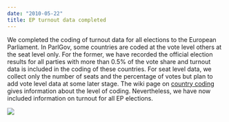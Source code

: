 ```yaml
---
date: "2010-05-22"
title: EP turnout data completed
---
```


We completed the coding of turnout data for all elections to the European Parliament. In ParlGov, some countries are coded at the vote level others at the seat level only. For the former, we have recorded the official election results for all parties with more than 0.5% of the vote share and turnout data is included in the coding of these countries. For seat level data, we collect only the number of seats and the percentage of votes but plan to add vote level data at some later stage. The wiki page on [country coding](http://wiki.parlgov.org/wiki/CountryInfo) gives information about the level of coding. Nevertheless, we have now included information on turnout for all EP elections.

![](/images/parliament-sweden.jpg)
